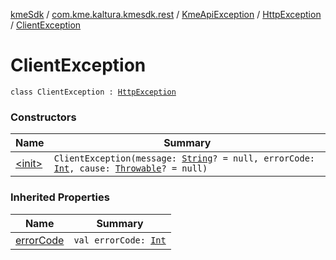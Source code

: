 [kmeSdk](../../../../index.md) / [com.kme.kaltura.kmesdk.rest](../../../index.md) / [KmeApiException](../../index.md) / [HttpException](../index.md) / [ClientException](./index.md)

# ClientException

`class ClientException : `[`HttpException`](../index.md)

### Constructors

| Name | Summary |
|---|---|
| [&lt;init&gt;](-init-.md) | `ClientException(message: `[`String`](https://kotlinlang.org/api/latest/jvm/stdlib/kotlin/-string/index.html)`? = null, errorCode: `[`Int`](https://kotlinlang.org/api/latest/jvm/stdlib/kotlin/-int/index.html)`, cause: `[`Throwable`](https://kotlinlang.org/api/latest/jvm/stdlib/kotlin/-throwable/index.html)`? = null)` |

### Inherited Properties

| Name | Summary |
|---|---|
| [errorCode](../error-code.md) | `val errorCode: `[`Int`](https://kotlinlang.org/api/latest/jvm/stdlib/kotlin/-int/index.html) |
